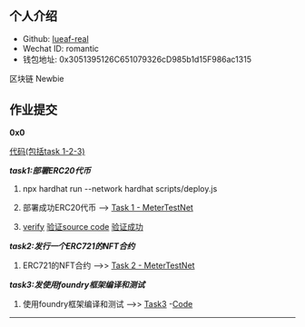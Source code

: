## 个人介绍

- Github: [Iueaf-real](https://github.com/Iueaf-real)
- Wechat ID: romantic
- 钱包地址: 0x3051395126C651079326cD985b1d15F986ac1315

区块链 Newbie

## 作业提交
**0x0**

[代码(包括task 1-2-3)](https://github.com/Iueaf-real/learn_bootcamp)

***task1:部署ERC20代币***
1. npx hardhat run --network hardhat  scripts/deploy.js
2. 部署成功ERC20代币 -->  [Task 1 - MeterTestNet](https://scan-warringstakes.meter.io/address/0x94307bf648ed3c18a8ed943ffb3a1ae27341e518) 

3. [verify](https://sourcify.dev/#/verifier)  [验证source code](./image/verify.png) [验证成功](./image/verify_successful.png)


***task2:发行一个ERC721的NFT合约***



1. ERC721的NFT合约 -->> [Task 2 - MeterTestNet](https://scan-warringstakes.meter.io/address/0xf003dbd979d16689acfba651749c53a6bfb952a3) 



***task3:发使用foundry框架编译和测试***

1. 使用foundry框架编译和测试 -->> [Task3](./image/test.png) -[Code](https://github.com/Iueaf-real/learn_bootcamp/tree/main/test/foundry)
****

